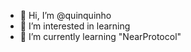 - 👋 Hi, I’m @quinquinho
- 👀 I’m interested in learning
- 🌱 I’m currently learning "NearProtocol"

<!---
quinquinho/quinquinho is a ✨ special ✨ repository because its `README.md` (this file) appears on your GitHub profile.
You can click the Preview link to take a look at your changes.
--->
